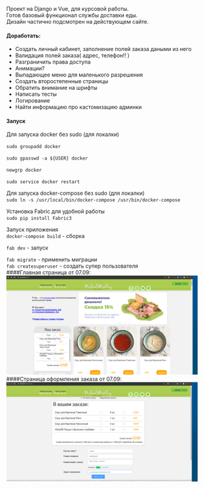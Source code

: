 Проект на Django и Vue, для курсовой работы.  
Готов базовый функционал службы доставки еды.  
Дизайн частично подсмотрен на действующем сайте.



#### Доработать:
- Создать личный кабинет, заполнение полей заказа даными из него
- Валидация полей заказа( адрес, телефон!! )
- Разграничить права доступа
- Анимации?
- Выпадающее меню для маленького разрешения
- Создать второстепенные страницы
- Обратить внимание на шрифты
- Написать тесты
- Логирование
- Найти информацию про кастомизацию админки


#### Запуск
Для запуска docker без sudo (для локалки)

`sudo groupadd docker`

`sudo gpasswd -a ${USER} docker`

`newgrp docker`

`sudo service docker restart`

Для запуска docker-compose без sudo (для локалки)  
`sudo ln -s /usr/local/bin/docker-compose /usr/bin/docker-compose`

Установка Fabric для удобной работы  
`sudo pip install Fabric3`

Запуск приложения  
`docker-compose build` - сборка

`fab dev` - запуск

`fab migrate` - применить миграции  
`fab createsuperuser` - создать супер пользователя  
####Главная страница от 07.09:
![главная страница](screenshots/first.png )​
####Cтраница оформления заказа от 07.09:
![страница заказа](screenshots/second.png )​
